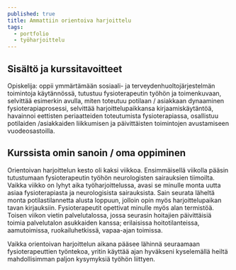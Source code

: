 ```yaml
---
published: true
title: Ammattiin orientoiva harjoittelu
tags:
  - portfolio
  - työharjoittelu
---
```

## Sisältö ja kurssitavoitteet
Opiskelija: oppii ymmärtämään sosiaali- ja terveydenhuoltojärjestelmän toimintoja käytännössä, tutustuu fysioterapeutin työhön ja toimenkuvaan, selvittää esimerkin avulla, miten toteutuu potilaan / asiakkaan dynaaminen fysioterapiaprosessi, selvittää harjoittelupaikkansa kirjaamiskäytäntöä, havainnoi eettisten periaatteiden toteutumista fysioterapiassa, osallistuu potilaiden /asiakkaiden liikkumisen ja päivittäisten toimintojen avustamiseen vuodeosastoilla.

## Kurssista omin sanoin / oma oppiminen
Orientoivan harjoittelun kesto oli kaksi viikkoa. Ensimmäisellä viikolla pääsin tutustumaan fysioterapeutin työhön neurologisten sairauksien tiimoilta. Vaikka viikko on lyhyt aika työharjoittelussa, avasi se minulle monta uutta asiaa fysioterapiasta ja neurologisista sairauksista. Sain seurata läheltä monta potilastilannetta alusta loppuun, jolloin opin myös harjoittelupaikan tavan kirjauksiin. Fysioterapeutit opettivat minulle myös alan termistöä.
Toisen viikon vietin palvelutalossa, jossa seurasin hoitajien päivittäisiä toimia palvelutalon asukkaiden kanssa; erilaisissa hoitotilanteissa, aamutoimissa, ruokailuhetkissä, vapaa-ajan toimissa.

Vaikka orientoivan harjoittelun aikana pääsee lähinnä seuraamaan fysioterapeuttien työntekoa, yritin käyttää ajan hyväkseni kyselemällä heiltä mahdollisimman paljon kysymyksiä työhön liittyen.
